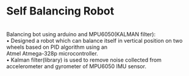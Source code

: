 # Self Balancing Robot
<br>
Balancing bot using arduino and MPU6050(KALMAN filter):
<br>•	Designed a robot which can balance itself in vertical position on two wheels
based on PID algorithm using an <br>Atmel Atmega-328p microcontroller.
<br>•	Kalman filter(library) is used to remove noise collected from accelerometer and gyrometer of MPU6050 IMU sensor.

